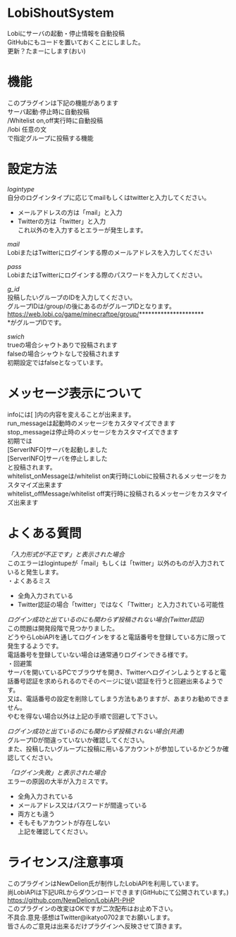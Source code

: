 # LobiShoutSystem
Lobiにサーバの起動・停止情報を自動投稿  
GitHubにもコードを置いておくことにしました。  
更新？たまーにします(おい)  

# 機能
このプラグインは下記の機能があります  
サーバ起動·停止時に自動投稿  
/Whitelist on,off実行時に自動投稿  
/lobi 任意の文  
で指定グループに投稿する機能  

# 設定方法  
*logintype*  
自分のログインタイプに応じてmailもしくはtwitterと入力してください。  
* メールアドレスの方は「mail」と入力  
* Twitterの方は「twitter」と入力  
これ以外のを入力するとエラーが発生します。  
  
*mail*  
LobiまたはTwitterにログインする際のメールアドレスを入力してください  
  
*pass*  
LobiまたはTwitterにログインする際のパスワードを入力してください。  
  
*g_id*  
投稿したいグループのIDを入力してください。  
グループIDは/group/の後にあるのがグループIDとなります。  
https://web.lobi.co/game/minecraftpe/group/*********************  
*がグループIDです。  
  
*swich*  
trueの場合シャウトありで投稿されます  
falseの場合シャウトなしで投稿されます  
初期設定ではfalseとなっています。  
  
# メッセージ表示について
infoには[ ]内の内容を変えることが出来ます。  
run_messageは起動時のメッセージをカスタマイズできます  
stop_messageは停止時のメッセージをカスタマイズできます  
初期では  
[ServerINFO]サーバを起動しました  
[ServerINFO]サーバを停止しました  
と投稿されます。  
whitelist_onMessageは/whitelist on実行時にLobiに投稿されるメッセージをカスタマイズ出来ます  
whitelist_offMessage/whitelist off実行時に投稿されるメッセージをカスタマイズ出来ます  

# よくある質問
*「入力形式が不正です」と表示された場合*  
このエラーはlogintupeが「mail」もしくは「twitter」以外のものが入力されていると発生します。  
・よくあるミス  
* 全角入力されている  
* Twitter認証の場合「twitter」ではなく「Twitter」と入力されている可能性  
  
*ログイン成功と出ているのにも関わらず投稿されない場合(Twitter認証)*  
この問題は開発段階で見つかりました。  
どうやらLobiAPIを通してログインをすると電話番号を登録している方に限って発生するようです。  
電話番号を登録していない場合は通常通りログインできる様です。  
・回避策  
サーバを開いているPCでブラウザを開き、Twitterへログインしようとすると電話番号認証を求められるのでそのページに従い認証を行うと回避出来るようです。  
又は、電話番号の設定を削除してしまう方法もありますが、あまりお勧めできません。  
やむを得ない場合以外は上記の手順で回避して下さい。  
  
*ログイン成功と出ているのにも関わらず投稿されない場合(共通)*  
グループIDが間違っていないか確認してください。  
また、投稿したいグループに投稿に用いるアカウントが参加しているかどうか確認してください。  

*「ログイン失敗」と表示された場合*  
エラーの原因の大半が入力ミスです。  
* 全角入力されている  
* メールアドレス又はパスワードが間違っている  
* 両方とも違う  
* そもそもアカウントが存在しない  
上記を確認してください。  
  
# ライセンス/注意事項
このプラグインはNewDelion氏が制作したLobiAPIを利用しています。  
尚LobiAPlは下記URLからダウンロードできます(GitHubにて公開されています。)  
https://github.com/NewDelion/LobiAPI-PHP  
このプラグインの改変はOKですが二次配布はお止め下さい。  
不具合.意見·感想はTwitter@ikatyo0702までお願いします。  
皆さんのご意見は出来るだけプラグインへ反映させて頂きます。  

